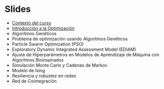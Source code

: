 # Slides

* [Contexto del curso](0_contexto.pdf)
* [Introducción a la Optimización](intro_optimizacion.pdf)
* Algoritmos Genéticos
* Problema de optimización usando Algoritmos Genéticos
* Particle Swarm Optimization (PSO)
* Exploratory Dynamic Integrated Assessment Model (EDIAM)
* Ajuste de Hiperparámetros en Modelos de Aprendizaje de Máquina con Algoritmos Bioinspirados
* Simulación Monte Carlo y Cadenas de Markov
* Modelo de Ising
* Resiliencia y robustez en redes
* Red de Cointegración